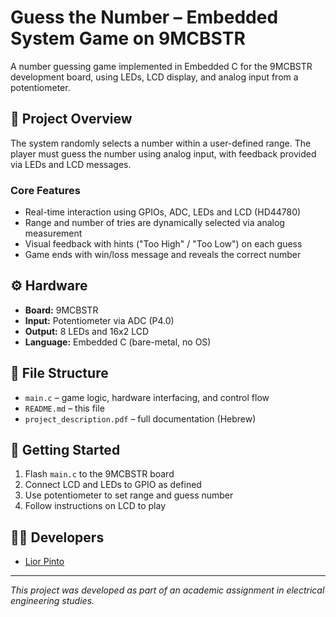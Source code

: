 # Guess the Number – Embedded System Game on 9MCBSTR

A number guessing game implemented in Embedded C for the 9MCBSTR development board, using LEDs, LCD display, and analog input from a potentiometer.

## 🎯 Project Overview

The system randomly selects a number within a user-defined range. The player must guess the number using analog input, with feedback provided via LEDs and LCD messages.

### Core Features

- Real-time interaction using GPIOs, ADC, LEDs and LCD (HD44780)
- Range and number of tries are dynamically selected via analog measurement
- Visual feedback with hints ("Too High" / "Too Low") on each guess
- Game ends with win/loss message and reveals the correct number

## ⚙️ Hardware

- **Board:** 9MCBSTR
- **Input:** Potentiometer via ADC (P4.0)
- **Output:** 8 LEDs and 16x2 LCD
- **Language:** Embedded C (bare-metal, no OS)

## 📂 File Structure

- `main.c` – game logic, hardware interfacing, and control flow
- `README.md` – this file
- `project_description.pdf` – full documentation (Hebrew)

## 🚀 Getting Started

1. Flash `main.c` to the 9MCBSTR board
2. Connect LCD and LEDs to GPIO as defined
3. Use potentiometer to set range and guess number
4. Follow instructions on LCD to play

## 👨‍💻 Developers

- [Lior Pinto](https://www.linkedin.com/in/liorpinto)

---

*This project was developed as part of an academic assignment in electrical engineering studies.*
